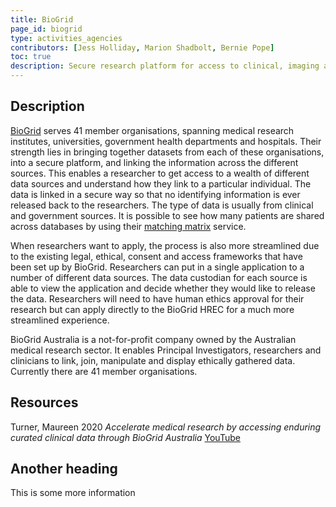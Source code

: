 ```yaml
---
title: BioGrid
page_id: biogrid
type: activities_agencies
contributors: [Jess Holliday, Marion Shadbolt, Bernie Pope]
toc: true
description: Secure research platform for access to clinical, imaging and biospecimen data.
---
```


## Description

[BioGrid](https://www.biogrid.org.au/) serves 41 member organisations, spanning medical research institutes, universities, government health departments and hospitals. Their strength lies in bringing together datasets from each of these organisations, into a secure platform, and linking the information across the different sources. This enables a researcher to get access to a wealth of different data sources and understand how they link to a particular individual. The data is linked in a secure way so that no identifying information is ever released back to the researchers. The type of data is usually from clinical and government sources. It is possible to see how many patients are shared across databases by using their [matching matrix](https://www.biogrid.org.au/matching-matrix) service.

When researchers want to apply, the process is also more streamlined due to the existing legal, ethical, consent and access frameworks that have been set up by BioGrid. Researchers can put in a single application to a number of different data sources. The data custodian for each source is able to view the application and decide whether they would like to release the data. Researchers will need to have human ethics approval for their research but can apply directly to the BioGrid HREC for a much more streamlined experience.

BioGrid Australia is a not-for-profit company owned by the Australian medical research sector. It enables Principal Investigators, researchers and clinicians to link, join, manipulate and display ethically gathered data. Currently there are 41 member organisations.

## Resources

Turner, Maureen 2020 _Accelerate medical research by accessing enduring curated clinical data through BioGrid Australia_ [YouTube](https://youtu.be/XEIYiF9zdq4)

## Another heading

This is some more information
